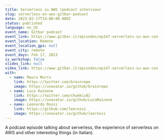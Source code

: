 ```yaml
---
title: Serverless su AWS (podcast interview)
slug: serverless-on-aws-gitbar-podcast
date: 2023-02-17T14:00:00.000Z
status: published
language: en_US
event_name: Gitbar podcast
event_link: https://www.gitbar.it/episodes/ep147-serverless-su-aws-con-luciano-mammino-fourtheorem
event_location: Remote
event_location_gps: null
event_city: remote
event_days: Feb 17, 2023
is_workshop: false
slides_link: null
video_link: https://www.gitbar.it/episodes/ep147-serverless-su-aws-con-luciano-mammino-fourtheorem
with:
  - name: Mauro Murru
    link: https://twitter.com/brainrepo
    image: https://unavatar.io/github/brainrepo
  - name: Luca Rainone
    link: https://twitter.com/chumkiu81
    image: https://unavatar.io/github/LucaRainone
  - name: Leonardo Rossi
    link: https://github.com/leorossi
    image: https://unavatar.io/github/leorossi
---
```


A podcast episode talking about serverless, the experience of serverless on AWS and other interesting things (in Italian).